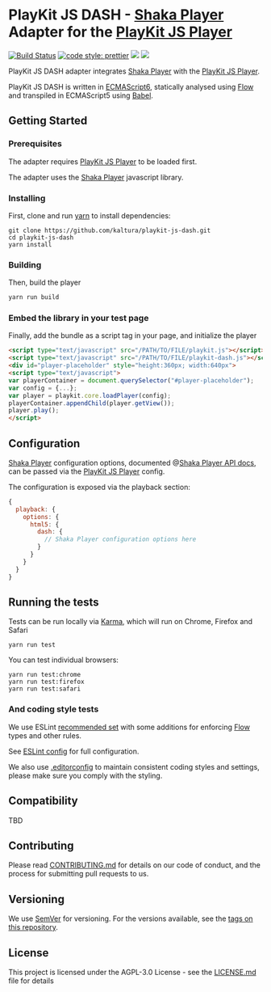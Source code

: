 # PlayKit JS DASH - [Shaka Player] Adapter for the [PlayKit JS Player]

[![Build Status](https://travis-ci.org/kaltura/playkit-js-dash.svg?branch=master)](https://travis-ci.org/kaltura/playkit-js-dash)
[![code style: prettier](https://img.shields.io/badge/code_style-prettier-ff69b4.svg?style=flat-square)](https://github.com/prettier/prettier)
[![](https://img.shields.io/npm/v/@playkit-js/playkit-js-dash/latest.svg)](https://www.npmjs.com/package/@playkit-js/playkit-js-dash)
[![](https://img.shields.io/npm/v/@playkit-js/playkit-js-dash/canary.svg)](https://www.npmjs.com/package/@playkit-js/playkit-js-dash/v/canary)

PlayKit JS DASH adapter integrates [Shaka Player] with the [PlayKit JS Player].

PlayKit JS DASH is written in [ECMAScript6], statically analysed using [Flow] and transpiled in ECMAScript5 using [Babel].

[shaka player]: https://github.com/google/shaka-player
[shaka player api docs]: https://shaka-player-demo.appspot.com/docs/api/index.html
[flow]: https://flow.org/
[ecmascript6]: https://github.com/ericdouglas/ES6-Learning#articles--tutorials
[babel]: https://babeljs.io

## Getting Started

### Prerequisites

The adapter requires [PlayKit JS Player] to be loaded first.

The adapter uses the [Shaka Player] javascript library.

[playkit js player]: https://github.com/kaltura/playkit-js

### Installing

First, clone and run [yarn] to install dependencies:

[yarn]: https://yarnpkg.com/lang/en/

```
git clone https://github.com/kaltura/playkit-js-dash.git
cd playkit-js-dash
yarn install
```

### Building

Then, build the player

```javascript
yarn run build
```

### Embed the library in your test page

Finally, add the bundle as a script tag in your page, and initialize the player

```html
<script type="text/javascript" src="/PATH/TO/FILE/playkit.js"></script>
<script type="text/javascript" src="/PATH/TO/FILE/playkit-dash.js"></script>
<div id="player-placeholder" style="height:360px; width:640px">
<script type="text/javascript">
var playerContainer = document.querySelector("#player-placeholder");
var config = {...};
var player = playkit.core.loadPlayer(config);
playerContainer.appendChild(player.getView());
player.play();
</script>
```

## Configuration

[Shaka Player] configuration options, documented @[Shaka Player API docs], can be passed via the [PlayKit JS Player] config.

The configuration is exposed via the playback section:

```javascript
{
  playback: {
    options: {
      html5: {
        dash: {
          // Shaka Player configuration options here
        }
      }
    }
  }
}
```

## Running the tests

Tests can be run locally via [Karma], which will run on Chrome, Firefox and Safari

[karma]: https://karma-runner.github.io/1.0/index.html

```
yarn run test
```

You can test individual browsers:

```
yarn run test:chrome
yarn run test:firefox
yarn run test:safari
```

### And coding style tests

We use ESLint [recommended set](http://eslint.org/docs/rules/) with some additions for enforcing [Flow] types and other rules.

See [ESLint config](.eslintrc.json) for full configuration.

We also use [.editorconfig](.editorconfig) to maintain consistent coding styles and settings, please make sure you comply with the styling.

## Compatibility

TBD

## Contributing

Please read [CONTRIBUTING.md](https://gist.github.com/PurpleBooth/b24679402957c63ec426) for details on our code of conduct, and the process for submitting pull requests to us.

## Versioning

We use [SemVer](http://semver.org/) for versioning. For the versions available, see the [tags on this repository](https://github.com/kaltura/playkit-js-dash/tags).

## License

This project is licensed under the AGPL-3.0 License - see the [LICENSE.md](LICENSE.md) file for details
